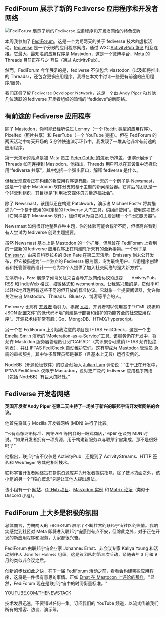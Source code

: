 ## FediForum 展示了新的 Fediverse 应用程序和开发者网络

![FediForum 展示了新的 Fediverse 应用程序和开发者网络的特色图片](https://cdn.thenewstack.io/media/2024/03/823e38fd-agnieszka-ziomek-ucyx_xn8y1i-unsplash-1024x768.jpg)

本周我参加了 [FediForum](https://fediforum.org/)，这是一个为期两天的关于 fediverse 技术的虚拟活动。[fediverse](https://thenewstack.io/the-fediverse-points-to-our-social-media-future-post-musk/) 是一个分散的应用程序网络，通过 W3C [ActivityPub 协议](https://thenewstack.io/devs-are-excited-by-activitypub-open-protocol-for-mastodon/) 相互连接。它最大、最知名的应用程序是 Mastodon，这是一个微博平台，Meta 的 Threads 目前正在与之 [互联](https://thenewstack.io/threads-adopting-activitypub-makes-sense-but-wont-be-easy/)（通过 ActivityPub）。

然而，FediForum 今年展示的是，fediverse 不仅包含 Mastodon（以及即将推出的 Threads），还包含更多应用程序。我将在本文中讨论一些更有前途的应用程序/服务。

我们还将了解 Fediverse Developer Network，这是一个由 Andy Piper 和其他几位活跃的 fediverse 开发者组织的热情的“fedidevs”的新网络。

## 有前途的 Fediverse 应用程序

除了 Mastodon，你可能已经听说过 Lemmy（一个 Reddit 类型的应用程序）、Pixelfed（照片共享）和 PeerTube（一个 YouTube 克隆）。但在 FediForum 的两天活动中每天开场的 5 分钟快速演示环节中，我发现了一堆其他非常有前途的应用程序。

第一天演示的亮点是被 Meta 员工 [Peter Cottle 的演示](https://www.youtube.com/watch?v=XGEVy-CjBBg&t=1s) 所掩盖，该演示展示了 Threads 如何连接到 Mastodon。他指出，Threads 用户可以在其设置中选择启用“fediverse 共享”，其中包括一个弹出窗口，解释 fediverse 是什么。

但我发现查看正在构建的新应用程序更有趣。第一天的一个例子是 [Newsmast](https://newsmast.org/)，这是一个基于 Mastodon 软件分支的基于主题的新闻聚合器。它背后的团队是一个非营利组织，其目标是“利用社交媒体的力量造福社会”。

除了 Newsmast，该团队还在构建 Patchwork，演示者 Michael Foster 将其描述为“一个易于使用的可定制的 fediverse 入门工具，供组织使用”。使用这项技术（它同样基于 Mastodon 软件），组织可以为自己的主题创建一个“社区服务器”。

Newsmast 如何很好地整理各种主题，你的体验可能会有所不同，但很高兴看到有人尝试为 fediverse 创建主题提要。

虽然 Newsmast 基本上是 Mastodon 的一个扩展，但我曾在 FediForum 上看到的一些新的 fediverse 应用程序正在构建前所未有的全新事物。一个例子是 [Emissary](https://emissary.social/)，由来自科罗拉多的 Ben Pate 在第二天演示。Emissary 尚未公开发布，但它被描述为“一个独立的 Fediverse 服务器，专为最终用户、应用程序创建者和托管管理员设计——它为每个人提供了加入社交网络的强大新方式”。

在演示中，Pate 展示了如何关注来自各种开放网络协议的提要——ActivityPub、RSS 和 IndieWeb 格式，如微格式和 webmentions。让我感兴趣的是，它似乎可以轻松地互连所有这些不同的但开放的标准协议。它就像一个提要阅读器，允许你关注来自 Mastodon、Threads、Bluesky、博客等平台的人。

Emissary 也具有 [开发者](https://emissary.dev/developers) 吸引力。根据 [文档](https://github.com/EmissarySocial/emissary?tab=readme-ov-file)，开发者可以使用基于“HTML 模板和 JSON 配置文件”的低代码环境“创建易于部署和维护的功能齐全的社交应用程序”。开源技术栈非常有趣：Go、MongoDB、HTMX/Hyperscript。

另一个在 FediForum 上引起我注意的项目是 IFTAS FediCheck，这是一个由 [Emelia Smith](https://hachyderm.io/@thisismissem) 演示的“Moderation-as-a-Service”工具。该服务仍在开发中，将允许 Mastodon 服务器管理员订阅“CARIAD”（共识聚合可撤销 IFTAS 允许拒绝列表），并让 IFTAS FediCheck 自动维护它们。这有望成为 [Mastodon 管理员](https://thenewstack.io/what-its-like-to-run-a-mastodon-server-in-the-musk-twitter-era/) 急需的审核服务，其中许多管理员都是兼职（且基本上无偿）运行实例的。

NodeBB（开源论坛软件）的联合创始人 [Julian Lam](https://mastodon.social/@julian@community.nodebb.org/112129270034316415) 评论说：“由于正在开发中，IFTAS FediCheck 仅限于 Mastodon，但对更广泛的 fediverse 应用程序网络（包括 NodeBB）有巨大的好处。”

## Fediverse 开发者网络
**英国开发者 Andy Piper 在第二天主持了一场关于新兴的联邦宇宙开发者网络的会议。**

他首先将其与 Mozilla 开发者网络 (MDN) 进行了比较。

“它有点像网络标准、网络 API 等内容的一站式商店，”Piper 在谈到 MDN 时说。“如果开发者拥有一项资源，用于构建新服务以与联邦宇宙集成，那不是很好吗？”

他指出，联邦宇宙不仅仅是 ActivityPub，还提到了 ActivityStreams、HTTP 签名和 Webfinger 等其他相关技术。

联邦宇宙开发者网络旨在提供资源库并为开发者提供指导。除了技术方面之外，该小组的另一个“核心概念”只是让其他人提出想法。

该小组有一个
[网站](https://fedidevs.org/)、[GitHub 项目](https://github.com/fediverse-devnet)、[Mastodon 实例](https://mastodon.social/@fedidevs) 和 [Matrix 论坛](https://matrix.to/#/#fediverse-developer-network:matrix.org)（类似于 Discord 小组）。

## FediForum 上大多是积极的氛围

总体而言，为期两天的 FediForum 展示了不断壮大的联邦宇宙社区的热情。我确实感觉到社区对 Meta 即将进入联邦宇宙感到有点不安，但除此之外，对于正在开发的新应用程序和服务，大家都很兴奋。

FediForum 由联邦宇宙企业家 Johannes Ernst、非会议专家 Kaliya Young 和活动制作人 Jennifer Holmes 组织。这是该团队的第三次活动，紧随去年 3 月和 9 月的类似非会议之后。

创新的步伐如此之快，在下一届 FediForum 活动之前，看看会构建哪些应用程序，这将是一件很有意思的事情。正如
[Ernst 在 Mastodon 上评论的那样](https://mastodon.social/@J12t@social.coop/112124112942357119)，"显然，FediForum 现在是联邦宇宙中的时间衡量标准。"

[YOUTUBE.COM/THENEWSTACK](https://youtube.com/thenewstack?sub_confirmation=1)

技术发展迅速，不要错过任何一集。订阅我们的 YouTube
频道，以流式传输我们所有的播客、访谈、演示等。
